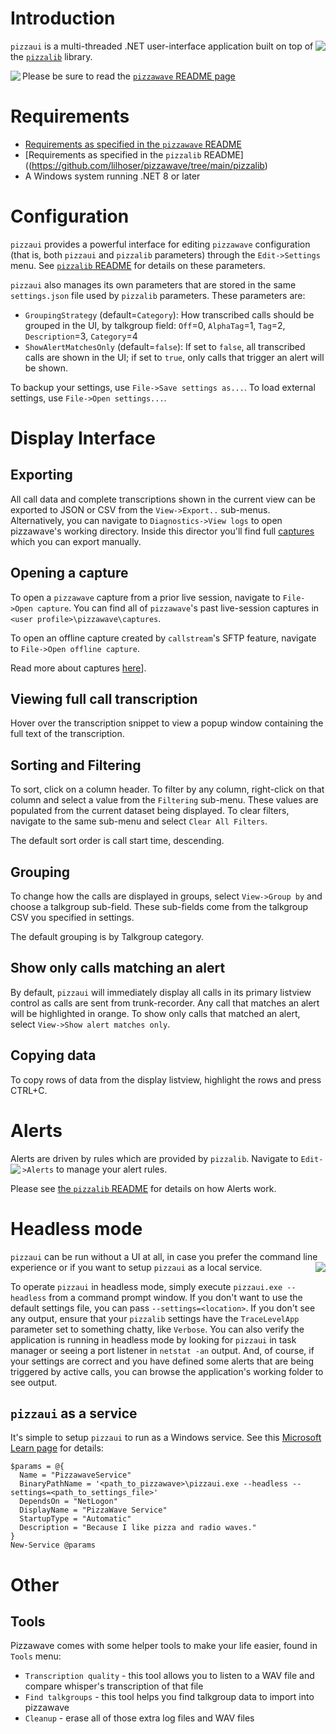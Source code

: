 
# Introduction
<img align="right" src="http://github.com/lilhoser/pizzawave/raw/main/docs/logo-med.png"> `pizzaui` is a multi-threaded .NET user-interface application built on top of the [`pizzalib`](https://github.com/lilhoser/pizzawave/tree/main/pizzalib) library.

<img align="left" src="http://github.com/lilhoser/pizzawave/raw/main/docs/screenshot1.png"> Please be sure to read the [`pizzawave` README page](https://github.com/lilhoser/pizzawave)

# Requirements
* [Requirements as specified in the `pizzawave` README](https://github.com/lilhoser/pizzawave)
* [Requirements as specified in the `pizzalib` README]((https://github.com/lilhoser/pizzawave/tree/main/pizzalib)
* A Windows system running .NET 8 or later

# Configuration

`pizzaui` provides a powerful interface for editing `pizzawave` configuration (that is, both `pizzaui` and `pizzalib` parameters) through the `Edit->Settings` menu. See [`pizzalib` README](https://github.com/lilhoser/pizzawave/pizzalib) for details on these parameters.

`pizzaui` also manages its own parameters that are stored in the same `settings.json` file used by `pizzalib` parameters.  These parameters are:
* `GroupingStrategy` (default=`Category`): How transcribed calls should be grouped in the UI, by talkgroup field: `Off`=0, `AlphaTag`=1, `Tag`=2, `Description`=3, `Category`=4
* `ShowAlertMatchesOnly` (default=`false`): If set to `false`, all transcribed calls are shown in the UI; if set to `true`, only calls that trigger an alert will be shown.

To backup your settings, use `File->Save settings as...`. To load external settings, use `File->Open settings...`.

# Display Interface

## Exporting

All call data and complete transcriptions shown in the current view can be exported to JSON or CSV from the `View->Export..` sub-menus. Alternatively, you can navigate to `Diagnostics->View logs` to open pizzawave's working directory. Inside this director you'll find full [captures](https://github.com/lilhoser/pizzawave#Running) which you can export manually.

## Opening a capture

To open a `pizzawave` capture from a prior live session, navigate to `File->Open capture`. You can find all of `pizzawave`'s past live-session captures in `<user profile>\pizzawave\captures`.

To open an offline capture created by `callstream`'s SFTP feature, navigate to `File->Open offline capture`.

Read more about captures [here](https://github.com/lilhoser/pizzawave#Running)].

## Viewing full call transcription

Hover over the transcription snippet to view a popup window containing the full text of the transcription.

## Sorting and Filtering

To sort, click on a column header. To filter by any column, right-click on that column and select a value from the `Filtering` sub-menu. These values are populated from the current dataset being displayed. To clear filters, navigate to the same sub-menu and select `Clear All Filters`.

The default sort order is call start time, descending.

## Grouping

To change how the calls are displayed in groups, select `View->Group by` and choose a talkgroup sub-field. These sub-fields come from the talkgroup CSV you specified in settings.

The default grouping is by Talkgroup category.

## Show only calls matching an alert

By default, `pizzaui` will immediately display all calls in its primary listview control as calls are sent from trunk-recorder. Any call that matches an alert will be highlighted in orange. To show only calls that matched an alert, select `View->Show alert matches only`.

## Copying data

To copy rows of data from the display listview, highlight the rows and press CTRL+C.

# Alerts

Alerts are driven by rules which are provided by `pizzalib`. Navigate to `Edit->Alerts` to manage your alert rules. <img align="left" src="http://github.com/lilhoser/pizzawave/raw/main/docs/screenshot2.png">

Please see [the `pizzalib` README](https://github.com/lilhoser/pizzawave/pizzalib) for details on how Alerts work.

# Headless mode

`pizzaui` can be run without a UI at all, in case you prefer the command line experience or if you want to setup `pizzaui` as a local service. <img align="right" src="http://github.com/lilhoser/pizzawave/raw/main/docs/screenshot3.png">

To operate `pizzaui` in headless mode, simply execute `pizzaui.exe --headless` from a command prompt window. If you don't want to use the default settings file, you can pass `--settings=<location>`. If you don't see any output, ensure that your `pizzalib` settings have the `TraceLevelApp` parameter set to something chatty, like `Verbose`. You can also verify the application is running in headless mode by looking for `pizzaui` in task manager or seeing a port listener in `netstat -an` output. And, of course, if your settings are correct and you have defined some alerts that are being triggered by active calls, you can browse the application's working folder to see output.

## `pizzaui` as a service

It's simple to setup `pizzaui` to run as a Windows service. See this [Microsoft Learn page](https://learn.microsoft.com/en-us/powershell/module/microsoft.powershell.management/new-service?view=powershell-7.4) for details:

```
$params = @{
  Name = "PizzawaveService"
  BinaryPathName = '<path_to_pizzawave>\pizzaui.exe --headless --settings=<path_to_settings_file>'
  DependsOn = "NetLogon"
  DisplayName = "PizzaWave Service"
  StartupType = "Automatic"
  Description = "Because I like pizza and radio waves."
}
New-Service @params
```

# Other

## Tools

Pizzawave comes with some helper tools to make your life easier, found in `Tools` menu:
* `Transcription quality` - this tool allows you to listen to a WAV file and compare whisper's transcription of that file
* `Find talkgroups` - this tool helps you find talkgroup data to import into pizzawave
* `Cleanup` - erase all of those extra log files and WAV files